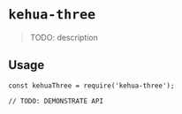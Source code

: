 # `kehua-three`

> TODO: description

## Usage

```
const kehuaThree = require('kehua-three');

// TODO: DEMONSTRATE API
```
